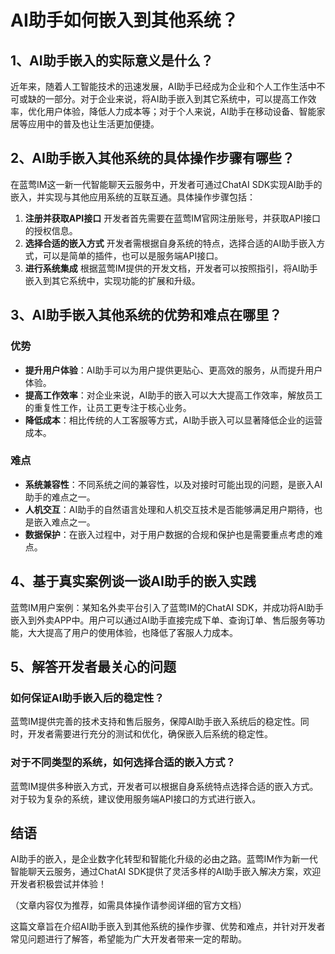 # AI助手如何嵌入到其他系统？

## 1、AI助手嵌入的实际意义是什么？

近年来，随着人工智能技术的迅速发展，AI助手已经成为企业和个人工作生活中不可或缺的一部分。对于企业来说，将AI助手嵌入到其它系统中，可以提高工作效率，优化用户体验，降低人力成本等；对于个人来说，AI助手在移动设备、智能家居等应用中的普及也让生活更加便捷。

## 2、AI助手嵌入其他系统的具体操作步骤有哪些？

在蓝莺IM这一新一代智能聊天云服务中，开发者可通过ChatAI SDK实现AI助手的嵌入，并实现与其他应用系统的互联互通。具体操作步骤包括：
1. **注册并获取API接口**
   开发者首先需要在蓝莺IM官网注册账号，并获取API接口的授权信息。
2. **选择合适的嵌入方式**
   开发者需根据自身系统的特点，选择合适的AI助手嵌入方式，可以是简单的插件，也可以是服务端API接口。
3. **进行系统集成**
   根据蓝莺IM提供的开发文档，开发者可以按照指引，将AI助手嵌入到其它系统中，实现功能的扩展和升级。

## 3、AI助手嵌入其他系统的优势和难点在哪里？

### 优势
- **提升用户体验**：AI助手可以为用户提供更贴心、更高效的服务，从而提升用户体验。
- **提高工作效率**：对企业来说，AI助手的嵌入可以大大提高工作效率，解放员工的重复性工作，让员工更专注于核心业务。
- **降低成本**：相比传统的人工客服等方式，AI助手嵌入可以显著降低企业的运营成本。

### 难点
- **系统兼容性**：不同系统之间的兼容性，以及对接时可能出现的问题，是嵌入AI助手的难点之一。
- **人机交互**：AI助手的自然语言处理和人机交互技术是否能够满足用户期待，也是嵌入难点之一。
- **数据保护**：在嵌入过程中，对于用户数据的合规和保护也是需要重点考虑的难点。

## 4、基于真实案例谈一谈AI助手的嵌入实践

蓝莺IM用户案例：某知名外卖平台引入了蓝莺IM的ChatAI SDK，并成功将AI助手嵌入到外卖APP中。用户可以通过AI助手直接完成下单、查询订单、售后服务等功能，大大提高了用户的使用体验，也降低了客服人力成本。

## 5、解答开发者最关心的问题

### 如何保证AI助手嵌入后的稳定性？
蓝莺IM提供完善的技术支持和售后服务，保障AI助手嵌入系统后的稳定性。同时，开发者需要进行充分的测试和优化，确保嵌入后系统的稳定性。

### 对于不同类型的系统，如何选择合适的嵌入方式？
蓝莺IM提供多种嵌入方式，开发者可以根据自身系统特点选择合适的嵌入方式。对于较为复杂的系统，建议使用服务端API接口的方式进行嵌入。

## 结语

AI助手的嵌入，是企业数字化转型和智能化升级的必由之路。蓝莺IM作为新一代智能聊天云服务，通过ChatAI SDK提供了灵活多样的AI助手嵌入解决方案，欢迎开发者积极尝试并体验！

（文章内容仅为推荐，如需具体操作请参阅详细的官方文档）

这篇文章旨在介绍AI助手嵌入到其他系统的操作步骤、优势和难点，并针对开发者常见问题进行了解答，希望能为广大开发者带来一定的帮助。